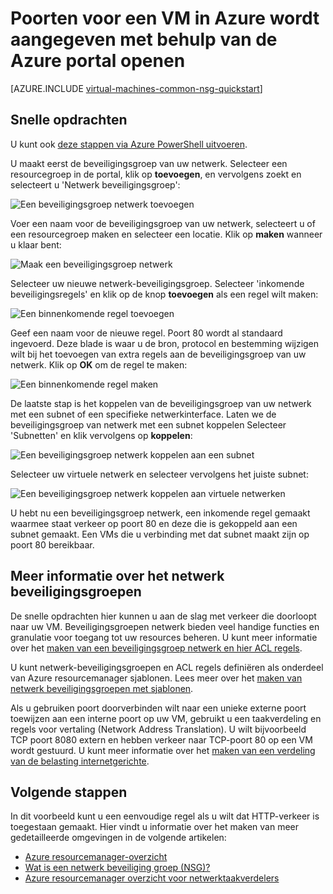 <properties
   pageTitle="Open poorten voor een VM met behulp van de Azure portal | Microsoft Azure"
   description="Leer hoe u een poort openen / maken van een eindpunt voor uw Windows-VM met het model resource manager implementatie in de Portal van Azure"
   services="virtual-machines-windows"
   documentationCenter=""
   authors="iainfoulds"
   manager="timlt"
   editor=""/>

<tags
   ms.service="virtual-machines-windows"
   ms.devlang="na"
   ms.topic="article"
   ms.tgt_pltfrm="vm-windows"
   ms.workload="infrastructure-services"
   ms.date="10/27/2016"
   ms.author="iainfou"/>

# <a name="opening-ports-to-a-vm-in-azure-using-the-azure-portal"></a>Poorten voor een VM in Azure wordt aangegeven met behulp van de Azure portal openen
[AZURE.INCLUDE [virtual-machines-common-nsg-quickstart](../../includes/virtual-machines-common-nsg-quickstart.md)]

## <a name="quick-commands"></a>Snelle opdrachten
U kunt ook [deze stappen via Azure PowerShell uitvoeren](virtual-machines-windows-nsg-quickstart-powershell.md).

U maakt eerst de beveiligingsgroep van uw netwerk. Selecteer een resourcegroep in de portal, klik op **toevoegen**, en vervolgens zoekt en selecteert u 'Netwerk beveiligingsgroep':

![Een beveiligingsgroep netwerk toevoegen](./media/virtual-machines-windows-nsg-quickstart-portal/add-nsg.png)

Voer een naam voor de beveiligingsgroep van uw netwerk, selecteert u of een resourcegroep maken en selecteer een locatie. Klik op **maken** wanneer u klaar bent:

![Maak een beveiligingsgroep netwerk](./media/virtual-machines-windows-nsg-quickstart-portal/create-nsg.png)

Selecteer uw nieuwe netwerk-beveiligingsgroep. Selecteer 'inkomende beveiligingsregels' en klik op de knop **toevoegen** als een regel wilt maken:

![Een binnenkomende regel toevoegen](./media/virtual-machines-windows-nsg-quickstart-portal/add-inbound-rule.png)

Geef een naam voor de nieuwe regel. Poort 80 wordt al standaard ingevoerd. Deze blade is waar u de bron, protocol en bestemming wijzigen wilt bij het toevoegen van extra regels aan de beveiligingsgroep van uw netwerk. Klik op **OK** om de regel te maken:

![Een binnenkomende regel maken](./media/virtual-machines-windows-nsg-quickstart-portal/create-inbound-rule.png)

De laatste stap is het koppelen van de beveiligingsgroep van uw netwerk met een subnet of een specifieke netwerkinterface. Laten we de beveiligingsgroep van netwerk met een subnet koppelen Selecteer 'Subnetten' en klik vervolgens op **koppelen**:

![Een beveiligingsgroep netwerk koppelen aan een subnet](./media/virtual-machines-windows-nsg-quickstart-portal/associate-subnet.png)

Selecteer uw virtuele netwerk en selecteer vervolgens het juiste subnet:

![Een beveiligingsgroep netwerk koppelen aan virtuele netwerken](./media/virtual-machines-windows-nsg-quickstart-portal/select-vnet-subnet.png)

U hebt nu een beveiligingsgroep netwerk, een inkomende regel gemaakt waarmee staat verkeer op poort 80 en deze die is gekoppeld aan een subnet gemaakt. Een VMs die u verbinding met dat subnet maakt zijn op poort 80 bereikbaar.


## <a name="more-information-on-network-security-groups"></a>Meer informatie over het netwerk beveiligingsgroepen
De snelle opdrachten hier kunnen u aan de slag met verkeer die doorloopt naar uw VM. Beveiligingsgroepen netwerk bieden veel handige functies en granulatie voor toegang tot uw resources beheren. U kunt meer informatie over het [maken van een beveiligingsgroep netwerk en hier ACL regels](../virtual-network/virtual-networks-create-nsg-arm-ps.md).

U kunt netwerk-beveiligingsgroepen en ACL regels definiëren als onderdeel van Azure resourcemanager sjablonen. Lees meer over het [maken van netwerk beveiligingsgroepen met sjablonen](../virtual-network/virtual-networks-create-nsg-arm-template.md).

Als u gebruiken poort doorverbinden wilt naar een unieke externe poort toewijzen aan een interne poort op uw VM, gebruikt u een taakverdeling en regels voor vertaling (Network Address Translation). U wilt bijvoorbeeld TCP poort 8080 extern en hebben verkeer naar TCP-poort 80 op een VM wordt gestuurd. U kunt meer informatie over het [maken van een verdeling van de belasting internetgerichte](../load-balancer/load-balancer-get-started-internet-arm-ps.md).

## <a name="next-steps"></a>Volgende stappen
In dit voorbeeld kunt u een eenvoudige regel als u wilt dat HTTP-verkeer is toegestaan gemaakt. Hier vindt u informatie over het maken van meer gedetailleerde omgevingen in de volgende artikelen:

- [Azure resourcemanager-overzicht](../azure-resource-manager/resource-group-overview.md)
- [Wat is een netwerk beveiliging groep (NSG)?](../virtual-network/virtual-networks-nsg.md)
- [Azure resourcemanager overzicht voor netwerktaakverdelers](../load-balancer/load-balancer-arm.md)
